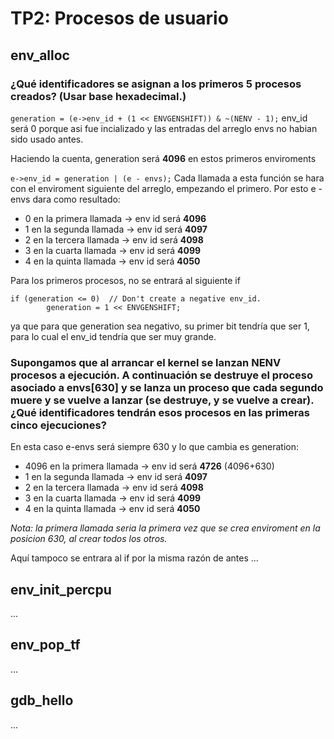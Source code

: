TP2: Procesos de usuario
========================

env_alloc
---------

### ¿Qué identificadores se asignan a los primeros 5 procesos creados? (Usar base hexadecimal.)



` generation = (e->env_id + (1 << ENVGENSHIFT)) & ~(NENV - 1); `
env_id será 0 porque asi fue incializado y las entradas del arreglo envs no habian sido usado antes.

Haciendo la cuenta, generation será **4096** en estos primeros enviroments

` e->env_id = generation | (e - envs); `
Cada llamada a esta función se hara con el enviroment siguiente del arreglo, empezando el primero.
Por esto e - envs dara como resultado:
- 0 en la primera llamada -> env id será **4096**
- 1 en la segunda llamada -> env id será **4097**
- 2 en la tercera llamada -> env id será **4098**
- 3 en la cuarta llamada  -> env id será **4099**
- 4 en la quinta llamada  -> env id será **4050**

Para los primeros procesos, no se entrará al siguiente if
```
if (generation <= 0)  // Don't create a negative env_id.
		generation = 1 << ENVGENSHIFT;
```
ya que para que generation sea negativo, su primer bit tendría que ser 1, para lo cual el
env_id tendría que ser muy grande.


### Supongamos que al arrancar el kernel se lanzan NENV procesos a ejecución. A continuación se destruye el proceso asociado a envs[630] y se lanza un proceso que cada segundo muere y se vuelve a lanzar (se destruye, y se vuelve a crear). ¿Qué identificadores tendrán esos procesos en las primeras cinco ejecuciones?

En esta caso e-envs será siempre 630 y lo que cambia es generation:
- 4096 en la primera llamada -> env id será **4726** (4096+630)
- 1 en la segunda llamada -> env id será **4097**
- 2 en la tercera llamada -> env id será **4098**
- 3 en la cuarta llamada  -> env id será **4099**
- 4 en la quinta llamada  -> env id será **4050**

*Nota: la primera llamada seria la primera vez que se crea enviroment en la posicion 630, al crear todos los otros.*


Aquí tampoco se entrara al if por la misma razón de antes
...






env_init_percpu
---------------

...


env_pop_tf
----------

...


gdb_hello
---------

...
